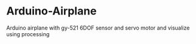 # Arduino-Airplane
Arduino airplane with gy-521 6DOF sensor and servo motor and visualize using processing
